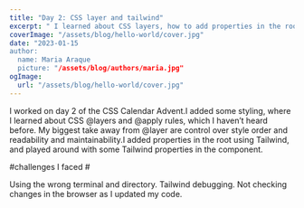 ```yaml
---
title: "Day 2: CSS layer and tailwind"
excerpt: " I learned about CSS layers, how to add properties in the root using Tailwind, and played around with some Tailwind properties in the component.."
coverImage: "/assets/blog/hello-world/cover.jpg"
date: "2023-01-15
author:
  name: Maria Araque
  picture: "/assets/blog/authors/maria.jpg"
ogImage:
  url: "/assets/blog/hello-world/cover.jpg"
---
```


I worked on day 2 of the CSS Calendar Advent.I added some styling, where I learned about CSS @layers and @apply rules, which I haven’t heard before. My biggest take away from @layer are control over style order and readability and maintainability.I added properties in the root using Tailwind, and played around with some Tailwind properties in the component.

 #challenges I faced #

Using the wrong terminal and directory.
Tailwind debugging.
Not checking changes in the browser as I updated my code.